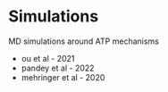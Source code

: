 # Simulations
MD simulations around ATP mechanisms 
* ou et al - 2021 
* pandey et al - 2022 
* mehringer et al - 2020 
